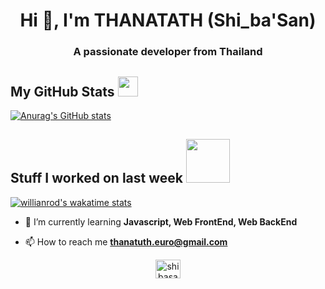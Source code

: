 <h1 align="center">Hi 👋, I'm THANATATH (Shi_ba'San)</h1>
<h3 align="center">A passionate developer from Thailand</h3>

<h2 > My GitHub Stats <img src='https://media1.giphy.com/media/du3J3cXyzhj75IOgvA/giphy.gif?cid=ecf05e47x2g034i9pzwtzzsd3xgg2w9nr94t4tflbbgo3008&rid=giphy.gif' width='32px'> </h2>

[![Anurag's GitHub stats](https://github-readme-stats.vercel.app/api?username=thanatath&theme=radical&show_icons=true
)](https://github.com/thanatath)




<h2> Stuff I worked on last week  <img src = "https://media1.giphy.com/media/JZ40cnfnN11KycrvMF/giphy.gif?cid=ecf05e47a0n3gi1bfqntqmob8g9aid1oyj2wr3ds3mg700bl&rid=giphy.gif" width = 70px> </h2>

[![willianrod's wakatime stats](https://github-readme-stats.vercel.app/api/wakatime?username=afc851dd-642e-428a-bca7-a6b6c3de7591&theme=radical)](https://github.com/thanatath)



- 🌱 I’m currently learning **Javascript, Web FrontEnd, Web BackEnd**

- 📫 How to reach me **thanatuth.euro@gmail.com**

<p align="center">
<a href="https://fb.com/shibasannn" target="blank"><img align="center" src="https://raw.githubusercontent.com/rahuldkjain/github-profile-readme-generator/master/src/images/icons/Social/facebook.svg" alt="shibasannn" height="30" width="40" /></a>
</p>
